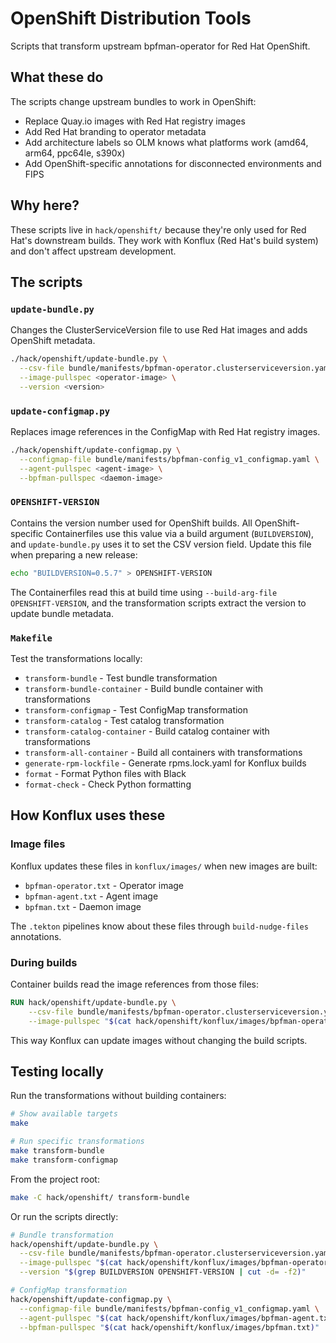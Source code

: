 # OpenShift Distribution Tools

Scripts that transform upstream bpfman-operator for Red Hat OpenShift.

## What these do

The scripts change upstream bundles to work in OpenShift:

- Replace Quay.io images with Red Hat registry images
- Add Red Hat branding to operator metadata
- Add architecture labels so OLM knows what platforms work (amd64, arm64, ppc64le, s390x)
- Add OpenShift-specific annotations for disconnected environments and FIPS

## Why here?

These scripts live in `hack/openshift/` because they're only used for Red Hat's downstream builds. They work with Konflux (Red Hat's build system) and don't affect upstream development.

## The scripts

### `update-bundle.py`
Changes the ClusterServiceVersion file to use Red Hat images and adds OpenShift metadata.

```bash
./hack/openshift/update-bundle.py \
  --csv-file bundle/manifests/bpfman-operator.clusterserviceversion.yaml \
  --image-pullspec <operator-image> \
  --version <version>
```

### `update-configmap.py`
Replaces image references in the ConfigMap with Red Hat registry images.

```bash
./hack/openshift/update-configmap.py \
  --configmap-file bundle/manifests/bpfman-config_v1_configmap.yaml \
  --agent-pullspec <agent-image> \
  --bpfman-pullspec <daemon-image>
```


### `OPENSHIFT-VERSION`
Contains the version number used for OpenShift builds. All OpenShift-specific Containerfiles use this value via a build argument (`BUILDVERSION`), and `update-bundle.py` uses it to set the CSV version field. Update this file when preparing a new release:

```bash
echo "BUILDVERSION=0.5.7" > OPENSHIFT-VERSION
```

The Containerfiles read this at build time using `--build-arg-file OPENSHIFT-VERSION`, and the transformation scripts extract the version to update bundle metadata.

### `Makefile`
Test the transformations locally:
- `transform-bundle` - Test bundle transformation
- `transform-bundle-container` - Build bundle container with transformations
- `transform-configmap` - Test ConfigMap transformation
- `transform-catalog` - Test catalog transformation
- `transform-catalog-container` - Build catalog container with transformations
- `transform-all-container` - Build all containers with transformations
- `generate-rpm-lockfile` - Generate rpms.lock.yaml for Konflux builds
- `format` - Format Python files with Black
- `format-check` - Check Python formatting

## How Konflux uses these

### Image files
Konflux updates these files in `konflux/images/` when new images are built:

- `bpfman-operator.txt` - Operator image
- `bpfman-agent.txt` - Agent image
- `bpfman.txt` - Daemon image

The `.tekton` pipelines know about these files through `build-nudge-files` annotations.

### During builds
Container builds read the image references from those files:

```dockerfile
RUN hack/openshift/update-bundle.py \
    --csv-file bundle/manifests/bpfman-operator.clusterserviceversion.yaml \
    --image-pullspec "$(cat hack/openshift/konflux/images/bpfman-operator.txt)"
```

This way Konflux can update images without changing the build scripts.

## Testing locally

Run the transformations without building containers:

```bash
# Show available targets
make

# Run specific transformations
make transform-bundle
make transform-configmap
```

From the project root:

```bash
make -C hack/openshift/ transform-bundle
```

Or run the scripts directly:

```bash
# Bundle transformation
hack/openshift/update-bundle.py \
  --csv-file bundle/manifests/bpfman-operator.clusterserviceversion.yaml \
  --image-pullspec "$(cat hack/openshift/konflux/images/bpfman-operator.txt)" \
  --version "$(grep BUILDVERSION OPENSHIFT-VERSION | cut -d= -f2)"

# ConfigMap transformation
hack/openshift/update-configmap.py \
  --configmap-file bundle/manifests/bpfman-config_v1_configmap.yaml \
  --agent-pullspec "$(cat hack/openshift/konflux/images/bpfman-agent.txt)" \
  --bpfman-pullspec "$(cat hack/openshift/konflux/images/bpfman.txt)"
```
